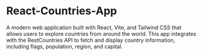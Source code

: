 # React-Countries-App
A modern web application built with React, Vite, and Tailwind CSS that allows users to explore countries from around the world. This app integrates with the RestCountries API to fetch and display country information, including flags, population, region, and capital.
